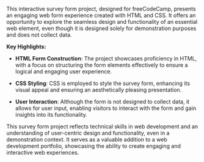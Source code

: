 This interactive survey form project, designed for freeCodeCamp, presents an engaging web form experience created with HTML and CSS. It offers an opportunity to explore the seamless design and functionality of an essential web element, even though it is designed solely for demonstration purposes and does not collect data.

**Key Highlights:**

- **HTML Form Construction**: The project showcases proficiency in HTML, with a focus on structuring the form elements effectively to ensure a logical and engaging user experience.

- **CSS Styling**: CSS is employed to style the survey form, enhancing its visual appeal and ensuring an aesthetically pleasing presentation.

- **User Interaction**: Although the form is not designed to collect data, it allows for user input, enabling visitors to interact with the form and gain insights into its functionality.

This survey form project reflects technical skills in web development and an understanding of user-centric design and functionality, even in a demonstration context. It serves as a valuable addition to a web development portfolio, showcasing the ability to create engaging and interactive web experiences.
